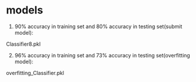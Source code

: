 
# models



1.  90% accuracy in training set and 80% accuracy in testing set(submit model):



Classifier8.pkl



2.  96% accuracy in training set and 73% accuracy in testing set(overfitting model):



overfitting_Classifier.pkl
